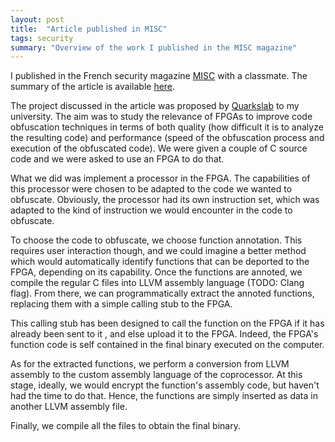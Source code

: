 ```yaml
---
layout: post
title:  "Article published in MISC"
tags: security
summary: "Overview of the work I published in the MISC magazine"
---
```


I published in the French security magazine [MISC](https://connect.ed-diamond.com/MISC) with a classmate. The summary of the article is available [here](https://connect.ed-diamond.com/MISC/MISC-099/Fabriquer-sa-propre-enclave-a-base-de-FPGA).


The project discussed in the article was proposed by [Quarkslab](https://www.quarkslab.com/) to my university. The aim was to study the relevance of FPGAs to improve code obfuscation techniques in terms of both quality (how difficult it is to analyze the resulting code) and performance (speed of the obfuscation process and execution of the obfuscated code). We were given a couple of C source code and we were asked to use an FPGA to do that.

What we did was implement a processor in the FPGA. The capabilities of this processor were chosen to be adapted to the code we wanted to obfuscate. Obviously, the processor had its own instruction set, which was adapted to the kind of instruction we would encounter in the code to obfuscate.

To choose the code to obfuscate, we choose function annotation. This requires user interaction though, and we could imagine a better method which would automatically identify functions that can be deported to the FPGA, depending on its capability. Once the functions are annoted, we compile the regular C files into LLVM assembly language (TODO: Clang flag). From there, we can programmatically extract the annoted functions, replacing them with a simple calling stub to the FPGA.

This calling stub has been designed to call the function on the FPGA if it has already been sent to it , and else upload it to the FPGA. Indeed, the FPGA's function code is self contained in the final binary executed on the computer.

As for the extracted functions, we perform a conversion from LLVM assembly to the custom assembly language of the coprocessor. At this stage, ideally, we would encrypt the function's assembly code, but haven't had the time to do that. Hence, the functions are simply inserted as data in another LLVM assembly file.

Finally, we compile all the files to obtain the final binary.
